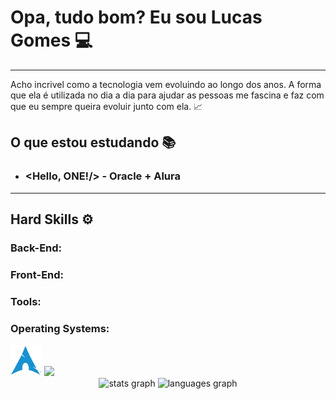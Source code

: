 # Opa, tudo bom? Eu sou Lucas Gomes 💻
***
Acho incrivel como a tecnologia vem evoluindo ao longo dos anos. A forma que ela é utilizada no dia a dia para ajudar as pessoas me fascina e faz com que eu sempre queira evoluir junto com ela. 📈

## O que estou estudando 📚
- ### <Hello, ONE!/> - Oracle + Alura
***
## Hard Skills ⚙
### Back-End:
### Front-End:
### Tools:
### Operating Systems:
<div>
  <img height="50px" src="https://github.com/devicons/devicon/blob/master/icons%2Farchlinux%2Farchlinux-original.svg">
  <img height="50px" src="https://github.com/devicons/devicon/blob/master/icons%2Fwindows%2Fwindows-original.svg">
</div>



<div align="center">
  <img src="https://github-readme-stats.vercel.app/api?username=h1toh&hide_title=false&hide_rank=false&show_icons=true&include_all_commits=true&count_private=true&disable_animations=false&theme=merko&locale=en&hide_border=false" height="160" alt="stats graph"  />
  <img src="https://github-readme-stats.vercel.app/api/top-langs?username=h1toh&locale=en&hide_title=false&layout=compact&card_width=320&langs_count=5&theme=merko&hide_border=false" height="160" alt="languages graph"  />
</div>
